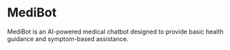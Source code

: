 # MediBot
MediBot is an AI-powered medical chatbot designed to provide basic health guidance and symptom-based assistance.
